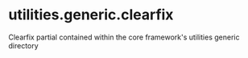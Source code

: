 utilities.generic.clearfix
==========================

Clearfix partial contained within the core framework's utilities generic directory
